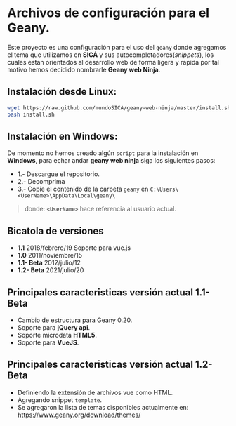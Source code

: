 Archivos de configuración para el Geany.
==========================================================================================

Este proyecto es una configuración para el uso del `geany` donde agregamos el tema que utilizamos en **SICÁ** y sus autocompletadores(_snippets_), los cuales estan orientados al desarrollo web de forma ligera y rapida por tal motivo hemos decidido nombrarle **Geany web Ninja**.



## Instalación desde Linux:

```sh
wget https://raw.github.com/mundoSICA/geany-web-ninja/master/install.sh
bash install.sh
```

## Instalación en Windows:

De momento no hemos creado algún `script` para la instalación en **Windows**,
para echar andar **geany web ninja** siga los siguientes pasos:

 - 1.- Descargue el repositorio.
 - 2.- Decomprima
 - 3.- Copie el contenido de la carpeta `geany` en `C:\Users\<UserName>\AppData\Local\geany\`

 > donde: **`<UserName>`** hace referencia al usuario actual.


Bicatola de versiones
--------------------------------------------------------------------------------

 - **1.1** 2018/febrero/19 Soporte para vue.js
 - **1.0** 2011/noviembre/15
 - **1.1- Beta**  2012/julio/12
 - **1.2- Beta**  2021/julio/20


Principales caracteristicas versión actual 1.1- Beta
--------------------------------------------------------------------------------

 - Cambio de estructura para Geany 0.20.
 - Soporte para **jQuery api**.
 - Soporte microdata **HTML5**.
 - Soporte para **VueJS**.


Principales caracteristicas versión actual 1.2- Beta
--------------------------------------------------------------------------------

 - Definiendo la extensión de archivos vue como HTML.
 - Agregando snippet `template`.
 - Se agregaron la lista de temas disponibles actualmente en: <https://www.geany.org/download/themes/>

